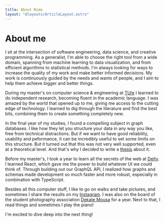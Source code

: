 ```yaml
---
title: About Nimo
layout: "@layouts/ArticleLayout.astro"
---
```


# About me

I sit at the intersection of software engineering, data science, and creative programming. As a generalist, I'm able to choose the right tool from a wide domain, spanning from machine learning to data visualization, and from efficient algorithms to statistical methods. I'm always looking for ways to increase the quality of my work and make better informed decisions. My work is continuously guided by the needs and wants of people, and I aim to help them achieve bigger and better things.

During my master's on computer science & engineering at [TU/e](https://tue.nl/) I learned to do independent research, becoming fluent in the academic language. I was amazed by the world that opened up to me, giving me access to the cutting edge of technology. I learned to dig through the literature and find the best bits, combining them to create something completely new.

In the final year of my studies, I found a compelling subject in graph databases. I like how they let you structure your data in any way you like, free from technical distractions. But if we want to have good reliability, usability and peformance, it can be incredibly useful to set some limits on this structure. But it turned out that this was not very well supported, even at a theoretical level. And that's why I decided to write a [thesis](https://github.com/nimobeeren/thesis/raw/main/docs/thesis.pdf) about it.

Before my master's, I took a year to learn all the secrets of the web at [Deity](https://deity.io/). I learned React, which gave me the power to build whatever UI we could think of. Through building out our GraphQL API, I realized how graphs and schemas made development so much faster and more robust, especially in combination with TypeScript.

Besides all this computer stuff, I like to go on walks and take pictures, and sometimes I share the results on my [Instagram](https://instagram.com/nimobeeren/). I was also on the board of the student photography association [Dekate Mousa](https://dekatemousa.nl/) for a year. Next to that, I read things and sometimes I play the piano!

I'm excited to dive deep into the next thing!
